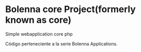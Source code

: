 Bolenna core Project(formerly known as core)
====

Simple webapplication core php

Código perteneciente a la serie Bolenna Applications.
